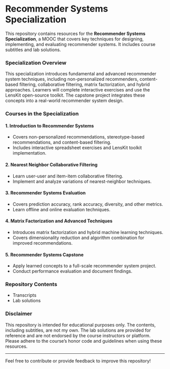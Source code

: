 # Recommender Systems Specialization

This repository contains resources for the **Recommender Systems Specialization**, a MOOC that covers key techniques for designing, implementing, and evaluating recommender systems. It includes course subtitles and lab solutions.

### Specialization Overview

This specialization introduces fundamental and advanced recommender system techniques, including non-personalized recommenders, content-based filtering, collaborative filtering, matrix factorization, and hybrid approaches. Learners will complete interactive exercises and use the LensKit open-source toolkit. The capstone project integrates these concepts into a real-world recommender system design.

### Courses in the Specialization

#### 1. Introduction to Recommender Systems
* Covers non-personalized recommendations, stereotype-based recommendations, and content-based filtering.
* Includes interactive spreadsheet exercises and LensKit toolkit implementation.

#### 2. Nearest Neighbor Collaborative Filtering
* Learn user-user and item-item collaborative filtering.
* Implement and analyze variations of nearest-neighbor techniques.

#### 3. Recommender Systems Evaluation
* Covers prediction accuracy, rank accuracy, diversity, and other metrics.
* Learn offline and online evaluation techniques.

#### 4. Matrix Factorization and Advanced Techniques
* Introduces matrix factorization and hybrid machine learning techniques.
* Covers dimensionality reduction and algorithm combination for improved recommendations.

#### 5. Recommender Systems Capstone
* Apply learned concepts to a full-scale recommender system project.
* Conduct performance evaluation and document findings.

### Repository Contents
* Transcripts
* Lab solutions

### Disclaimer

This repository is intended for educational purposes only. The contents, including subtitles, are not my own. The lab solutions are provided for reference and are not endorsed by the course instructors or platform. Please adhere to the course’s honor code and guidelines when using these resources.

-------------

Feel free to contribute or provide feedback to improve this repository!

